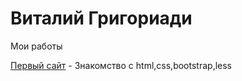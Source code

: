 # Виталий Григориади
Мои работы

[Первый сайт](https://memfik.github.io/src/ "Мой первый сайт") - Знакомство с html,css,bootstrap,less
